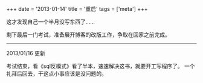 +++
date = '2013-01-14'
title = '重启'
tags = ['meta']
+++

这才发现自己一个半月没写东西了……

剩下最后一门考试，准备展开博客的改版工作，争取在回家之前完成。

------

2013/01/16 更新

考试结束，看《sql反模式》看了半本，速速解决这书，就要开工写程序了。
一个礼拜后回去，干这点小事应该是没问题的。
